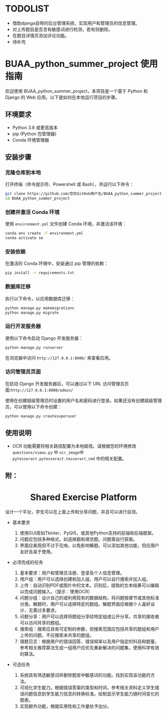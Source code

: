 # TODOLIST

* 借助django自带的后台管理系统，实现用户和管理员的信息管理。
* 对上传题目是否含有敏感词进行检测，若有则删除。
* 在题目详情页添加评论功能。
* 待补充

 
# BUAA_python_summer_project 使用指南

欢迎使用 BUAA_python_summer_project，本项目是一个基于 Python 和 Django 的 Web 应用。以下是如何在本地运行项目的步骤。

## 环境要求

- Python 3.8 或更高版本
- pip (Python 包管理器)
- Conda 环境管理器

## 安装步骤

### 克隆仓库到本地

打开终端（命令提示符、Powershell 或 Bash），并运行以下命令：

```bash
git clone https://github.com/您的GitHub用户名/BUAA_python_summer_project.git
cd BUAA_python_summer_project
```

### 创建并激活 Conda 环境

使用 `environment.yml` 文件创建 Conda 环境，并激活该环境：

```bash
conda env create -f environment.yml
conda activate se
```

### 安装依赖

在激活的 Conda 环境中，安装通过 pip 管理的依赖：

```bash
pip install -r requirements.txt
```

### 数据库迁移

执行以下命令，以应用数据库迁移：

```bash
python manage.py makemigrations
python manage.py migrate
```

### 运行开发服务器

使用以下命令启动 Django 开发服务器：

```bash
python manage.py runserver
```

在浏览器中访问 `http://127.0.0.1:8000/` 来查看应用。

### 访问管理员页面

在启动 Django 开发服务器后，可以通过以下 URL 访问管理员页面:`http://127.0.0.1:8000/admin/`

使用在创建超级管理员时设置的用户名和密码进行登录。如果还没有创建超级管理员，可以使用以下命令创建：

```bash
python manage.py createsuperuser
```
## 使用说明

- OCR 功能需要将相关路径配置为本地路径。请根据您的环境修改 `questions/views.py` 中 `ocr_image`中`pytesseract.pytesseract.tesseract_cmd` 中的相关配置。


## 附：
<h1 style="text-align: center;">Shared Exercise Platform</h1>
 
设计一个平台，学生可以在上面上传和分享问题，并且可以进行自测。

* 基本要求
  1. 使用GUI库如Tkinter、PyQt5，或其他Python支持的前端和后端框架。
  2. 问题应包括多种格式，如选择题和填空题。问题需自行获取。
  3. 界面应美观但不过于花哨，以免影响解题。可以添加其他功能，但应用户友好且易于使用。

* 必须完成的任务
  1. 基本要求：用户和管理员注册、登录及个人信息管理。
  2. 用户组：用户可以选择创建和加入组，用户可以自行搜索并加入组。
  3. 上传：自动识别PDF或图片中的文本。识别后，提取的文本结果可以编辑以完成问题输入。（提示：使用OCR）
  4. 问题分组：设计自己的或利用现有的数据结构，将问题按章节或其他标准分类。解题时，用户可以选择特定的题组。解题界面应根据个人喜好设计，无需过多要求。
  5. 问题分享：用户可以选择将题组分享给特定组或公开分享。共享的接收者可以访问共享的题组。
  6. 搜索组：搜索应具有可定制的参数，但搜索范围应包括共享的题组和用户上传的问题，不应搜索未共享的题组。
  7. 错题日志：根据用户的错误回答、错误频率以及用户指定的科目和题量，参考相关推荐算法生成一组用户应优先重新解决的问题集，使用科学有效的算法。

* 可选任务
  1. 系统具有筛选敏感词并删除题库中敏感词的功能。找到实现该功能的方法。
  2. 可视化学生能力。根据错误答案的类型和时间，参考相关资料定义学生错误问题信息到学生能力信息的转换标准。绘制显示学生能力随时间变化的图表。
  3. 实现额外功能，根据实用性和工作量给予加分。